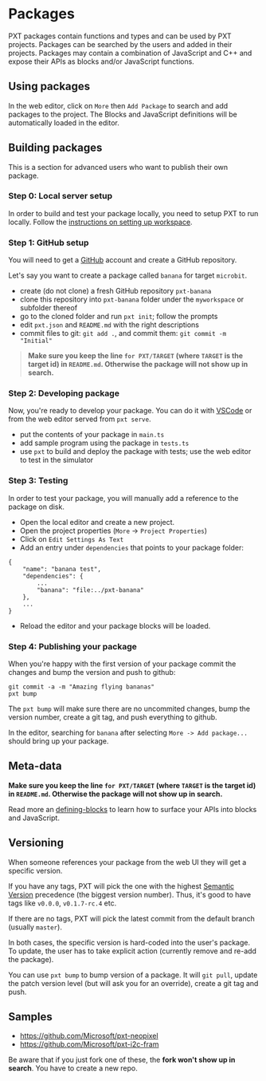 # Packages

PXT packages contain functions and types and can be used by PXT projects. 
Packages can be searched by the users and added in their projects. 
Packages may contain a combination of JavaScript and C++ and expose their APIs as blocks and/or JavaScript functions.

## Using packages

In the web editor, click on ``More`` then ``Add Package`` to search and add packages to the project.
The Blocks and JavaScript definitions will be automatically loaded in the editor.

## Building packages

This is a section for advanced users who want to publish their own package.

### Step 0: Local server setup

In order to build and test your package locally, you need to setup PXT to run locally.
Follow the [instructions on setting up workspace](/cli#setting-up-workspace).

### Step 1: GitHub setup

You will need to get a [GitHub](https://github.com) account and create a GitHub repository. 

Let's say you want to create a package called `banana` for target `microbit`.

* create (do not clone) a fresh GitHub repository `pxt-banana`
* clone this repository into `pxt-banana` folder under the `myworkspace` or subfolder thereof
* go to the cloned folder and run `pxt init`; follow the prompts
* edit `pxt.json` and `README.md` with the right descriptions
* commit files to git: `git add .`, and commit them: `git commit -m "Initial"`

> **Make sure you keep the line `for PXT/TARGET` (where `TARGET` is the target id) in `README.md`. Otherwise
the package will not show up in search.**

### Step 2: Developing package

Now, you're ready to develop your package. You can do it with [VSCode](https://code.visualstudio.com/)
or from the web editor served from `pxt serve`.

* put the contents of your package in `main.ts`
* add sample program using the package in `tests.ts`
* use `pxt` to build and deploy the package with tests; use the web editor to test in the simulator

### Step 3: Testing

In order to test your package, you will manually add a reference to the package on disk.

* Open the local editor and create a new project.
* Open the project properties (``More`` -> ``Project Properties``)
* Click on ``Edit Settings As Text``
* Add an entry under ``dependencies`` that points to your package folder:

```
{
    "name": "banana test",
    "dependencies": {
        ...
        "banana": "file:../pxt-banana"
    },
    ...
}
```

* Reload the editor and your package blocks will be loaded.

### Step 4: Publishing your package

When you're happy with the first version of your package commit the changes and
bump the version and push to github:

```
git commit -a -m "Amazing flying bananas"
pxt bump
```

The `pxt bump` will make sure there are no uncommited changes, bump the version number,
create a git tag, and push everything to github.

In the editor, searching for `banana` after selecting `More -> Add package...` should bring up your
package.

## Meta-data

**Make sure you keep the line `for PXT/TARGET` (where `TARGET` is the target id) in `README.md`. Otherwise
the package will not show up in search.**

Read more an [defining-blocks](/defining-blocks) to learn how to surface your APIs into blocks and JavaScript.

## Versioning

When someone references your package from the web UI they will get
a specific version.

If you have any tags, PXT will pick the one with
the highest [Semantic Version](http://semver.org) precedence (the biggest version
number). Thus, it's good to have tags like `v0.0.0`, `v0.1.7-rc.4` etc.

If there are no tags, PXT will pick the latest commit from the default branch
(usually `master`).

In both cases, the specific version is hard-coded into the user's package.
To update, the user has to take explicit action (currently remove and re-add the package).

You can use `pxt bump` to bump version of a package. It will `git pull`, update the patch
version level (but will ask you for an override), create a git tag and push.

## Samples

* https://github.com/Microsoft/pxt-neopixel
* https://github.com/Microsoft/pxt-i2c-fram

Be aware that if you just fork one of these, the **fork won't show up in search**.
You have to create a new repo.
